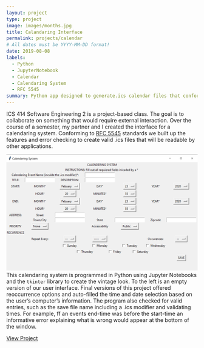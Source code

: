```yaml
---
layout: project
type: project
image: images/months.jpg
title: Calandaring Interface 
permalink: projects/calendar 
# All dates must be YYYY-MM-DD format!
date: 2019-08-08
labels:
  - Python
  - JupyterNotebook
  - Calendar 
  - Calendaring System
  - RFC 5545 
summary: Python app designed to generate.ics calendar files that conform to RFC standards. Content is based on user input. 
---
```


ICS 414 Software Engineering 2 is a project-based class. The goal is to collaborate on something that would require external interaction. Over the course of a semester, my partner and I created the interface for a calendaring system. Conforming to [RFC 5545](https://tools.ietf.org/html/rfc5545) standards we built up the features and error checking to create valid .ics files that will be readable by other applications. 

<img class="ui large left floated rounded image" src="../images/UI.png"> This calendaring system is programmed in Python using Jupyter Notebooks and the `tkinter` library to create the vintage look. To the left is an empty version of our user interface. Final versions of this project offered reoccurrence options and auto-filled the time and date selection based on the user’s computer’s information. The program also checked for valid entries, such as the save file name including a .ics modifier and validating times. For example, ff an events end-time was before the start-time an informative error explaining what is wrong would appear at the bottom of the window. 


[View Project](https://github.com/ics414-teamorzo/TeamOrzo)

